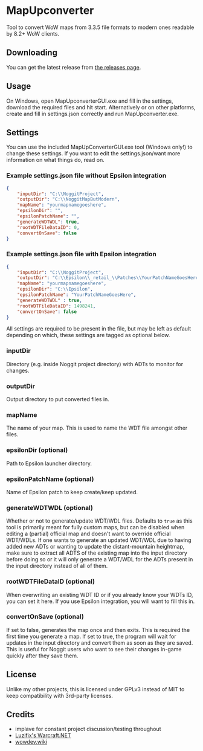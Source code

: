 # MapUpconverter
Tool to convert WoW maps from 3.3.5 file formats to modern ones readable by 8.2+ WoW clients. 

## Downloading
You can get the latest release from [the releases page](https://github.com/Marlamin/MapUpconverter).

## Usage
On Windows, open MapUpconverterGUI.exe and fill in the settings, download the required files and hit start.
Alternatively or on other platforms, create and fill in settings.json correctly and run MapUpconverter.exe.

## Settings
You can use the included MapUpConverterGUI.exe tool (Windows only!) to change these settings. If you want to edit the settings.json/want more information on what things do, read on.

### Example settings.json file without Epsilon integration
```json
{
    "inputDir": "C:\\NoggitProject",
    "outputDir": "C:\\NoggitMapButModern",
    "mapName": "yourmapnamegoeshere",
    "epsilonDir": "",
    "epsilonPatchName": "",
    "generateWDTWDL": true,
    "rootWDTFileDataID": 0,
    "convertOnSave": false
}
```
### Example settings.json file with Epsilon integration
```json
{
    "inputDir": "C:\\NoggitProject",
    "outputDir": "C:\\Epsilon\\_retail_\\Patches\\YourPatchNameGoesHere",
    "mapName": "yourmapnamegoeshere",
    "epsilonDir": "C:\\Epsilon",
    "epsilonPatchName": "YourPatchNameGoesHere",
    "generateWDTWDL" : true,
    "rootWDTFileDataID": 1498241,
    "convertOnSave": false
}
```

All settings are required to be present in the file, but may be left as default depending on which, these settings are tagged as optional below.

### inputDir
Directory (e.g. inside Noggit project directory) with ADTs to monitor for changes.

### outputDir
Output directory to put converted files in.

### mapName
The name of your map. This is used to name the WDT file amongst other files.

### epsilonDir (optional)
Path to Epsilon launcher directory.

### epsilonPatchName (optional)
Name of Epsilon patch to keep create/keep updated.

### generateWDTWDL (optional)
Whether or not to generate/update WDT/WDL files. Defaults to `true` as this tool is primarily meant for fully custom maps, but can be disabled when editing a (partial) official map and doesn't want to override official WDT/WDLs. If one wants to generate an updated WDT/WDL due to having added new ADTs or wanting to update the distant-mountain heightmap, make sure to extract all ADTS of the existing map into the input directory before doing so or it will only generate a WDT/WDL for the ADTs present in the input directory instead of all of them.

### rootWDTFileDataID (optional)
When overwriting an existing WDT ID or if you already know your WDTs ID, you can set it here. If you use Epsilon integration, you will want to fill this in.

### convertOnSave (optional)
If set to false, generates the map once and then exits. This is required the first time you generate a map.
If set to true, the program will wait for updates in the input directory and convert them as soon as they are saved. This is useful for Noggit users who want to see their changes in-game quickly after they save them.

## License
Unlike my other projects, this is licensed under GPLv3 instead of MIT to keep compatibility with 3rd-party licenses.

## Credits
- implave for constant project discussion/testing throughout
- [Luzifix's Warcraft.NET](https://github.com/Luzifix/Warcraft.NET)
- [wowdev.wiki](https://wowdev.wiki/)
